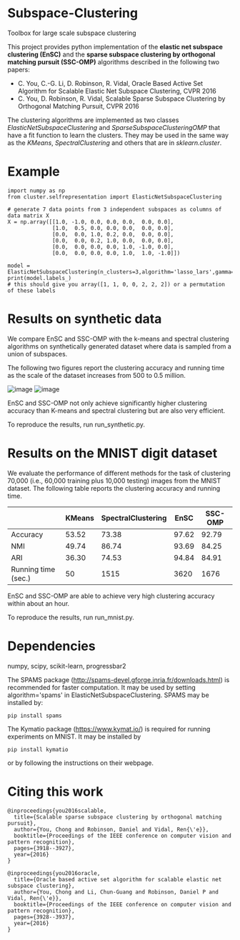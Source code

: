 # Subspace-Clustering
Toolbox for large scale subspace clustering

This project provides python implementation of the **elastic net subspace clustering (EnSC)** and the **sparse subspace clustering by orthogonal matching pursuit (SSC-OMP)** algorithms described in the following two papers:

- C. You, C.-G. Li, D. Robinson, R. Vidal, Oracle Based Active Set Algorithm for Scalable Elastic Net Subspace Clustering, CVPR 2016
- C. You, D. Robinson, R. Vidal, Scalable Sparse Subspace Clustering by Orthogonal Matching Pursuit, CVPR 2016

The clustering algorithms are implemented as two classes _ElasticNetSubspaceClustering_ and _SparseSubspaceClusteringOMP_ that have a fit function to learn the clusters. They may be used in the same way as the _KMeans_, _SpectralClustering_ and others that are in _sklearn.cluster_.

# Example
```
import numpy as np
from cluster.selfrepresentation import ElasticNetSubspaceClustering

# generate 7 data points from 3 independent subspaces as columns of data matrix X
X = np.array([[1.0, -1.0, 0.0, 0.0, 0.0,  0.0, 0.0],
              [1.0,  0.5, 0.0, 0.0, 0.0,  0.0, 0.0],
              [0.0,  0.0, 1.0, 0.2, 0.0,  0.0, 0.0],
              [0.0,  0.0, 0.2, 1.0, 0.0,  0.0, 0.0],
              [0.0,  0.0, 0.0, 0.0, 1.0, -1.0, 0.0],
              [0.0,  0.0, 0.0, 0.0, 1.0,  1.0, -1.0]])

model = ElasticNetSubspaceClustering(n_clusters=3,algorithm='lasso_lars',gamma=50).fit(X.T)
print(model.labels_)
# this should give you array([1, 1, 0, 0, 2, 2, 2]) or a permutation of these labels
```

# Results on synthetic data
We compare EnSC and SSC-OMP with the k-means and spectral clustering algorithms on synthetically generated dataset where data is sampled from a union of subspaces.  

The following two figures report the clustering accuracy and running time as the scale of the dataset increases from 500 to 0.5 million.

![image](https://github.com/ChongYou/subspace-clustering/blob/master/figs/synthetic_acc.png)    ![image](https://github.com/ChongYou/subspace-clustering/blob/master/figs/synthetic_time.png)

EnSC and SSC-OMP not only achieve significantly higher clustering accuracy than K-means and spectral clustering but are also very efficient. 

To reproduce the results, run run_synthetic.py.

# Results on the MNIST digit dataset
We evaluate the performance of different methods for the task of clustering 70,000 (i.e., 60,000 training plus 10,000 testing) images from the MNIST dataset. The following table reports the clustering accuracy and running time.

|                         | KMeans | SpectralClustering | EnSC  | SSC-OMP |
|   --------              | ------ | ------------------ | ----- | ------- |
| Accuracy                | 53.52  | 73.38              | 97.62 | 92.79   |
| NMI                     | 49.74  | 86.74              | 93.69 | 84.25   |
| ARI                     | 36.30  | 74.53              | 94.84 | 84.91   |
| Running time (sec.)     | 50     | 1515               | 3620  | 1676    |

EnSC and SSC-OMP are able to achieve very high clustering accuracy within about an hour.

To reproduce the results, run run_mnist.py.

# Dependencies
numpy, scipy, scikit-learn, progressbar2

The SPAMS package (http://spams-devel.gforge.inria.fr/downloads.html) is recommended for faster computation. It may be used by setting algorithm='spams' in ElasticNetSubspaceClustering. SPAMS may be installed by:
```
pip install spams
```

The Kymatio package (https://www.kymat.io/) is required for running experiments on MNIST. It may be installed by
```
pip install kymatio
```
or by following the instructions on their webpage.

# Citing this work

```
@inproceedings{you2016scalable,
  title={Scalable sparse subspace clustering by orthogonal matching pursuit},
  author={You, Chong and Robinson, Daniel and Vidal, Ren{\'e}},
  booktitle={Proceedings of the IEEE conference on computer vision and pattern recognition},
  pages={3918--3927},
  year={2016}
}
```
```
@inproceedings{you2016oracle,
  title={Oracle based active set algorithm for scalable elastic net subspace clustering},
  author={You, Chong and Li, Chun-Guang and Robinson, Daniel P and Vidal, Ren{\'e}},
  booktitle={Proceedings of the IEEE conference on computer vision and pattern recognition},
  pages={3928--3937},
  year={2016}
}
```

